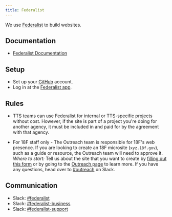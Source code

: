 ```yaml
---
title: Federalist
---
```


We use [Federalist](https://federalist.18f.gov) to build websites.  

## Documentation 

* [Federalist Documentation](https://federalist.18f.gov/pages/using-federalist/)

## Setup 

* Set up your [GitHub](https://handbook.18f.gov/github/) account.  
* Log in at the [Federalist app](https://federalistapp.18f.gov/).  

## Rules 

* TTS teams can use Federalist for internal or TTS-specific projects without cost.  However, if the site is part of a project you're doing for another agency, it must be included in and paid for by the agreement with that agency.  

* For 18F staff only - The Outreach team is responsible for 18F's web presence. If you are looking to create an 18F microsite (`xyz.18f.gov`), such as a guide or resource, the Outreach team will need to approve it. *Where to start:* Tell us about the site that you want to create by [filling out this form](https://goo.gl/forms/gnknCoYSRIF0gGrA3) or by going to the [Outreach page](https://handbook.18f.gov/outreach/#f-branding-and-microsites-approval) to learn more. If you have any questions, head over to [#outreach](https://gsa-tts.slack.com/messages/outreach/) on Slack.  

## Communication

* Slack: [#federalist](https://gsa-tts.slack.com/messages/federalist/)
* Slack: [#federalist-business](https://gsa-tts.slack.com/messages/federalist-business/)
* Slack: [#federalist-support](https://gsa-tts.slack.com/messages/federalist-support/)

